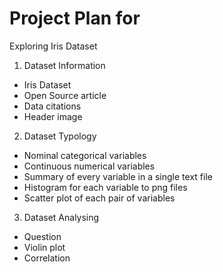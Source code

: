 # Project Plan for 

Exploring Iris Dataset

1. Dataset Information

- Iris Dataset
- Open Source article
- Data citations
- Header image

2. Dataset Typology

- Nominal categorical variables
- Continuous numerical variables
- Summary of every variable in a single text file
- Histogram for each variable to png files
- Scatter plot of each pair of variables

3. Dataset Analysing

- Question
- Violin plot 
- Correlation
